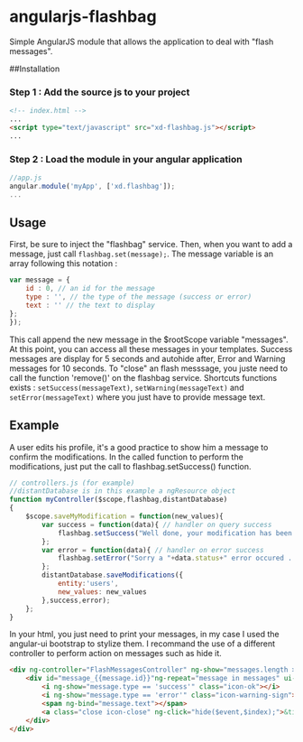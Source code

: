 angularjs-flashbag
================

Simple AngularJS module that allows the application to deal with "flash messages".

##Installation

### Step 1 : Add the source js to your project

```html
<!-- index.html -->
...
<script type="text/javascript" src="xd-flashbag.js"></script>
...
```

### Step 2 : Load the module in your angular application
```javascript
//app.js
angular.module('myApp', ['xd.flashbag']);
...
```

## Usage

First, be sure to inject the "flashbag" service.
Then, when you want to add a message, just call `flashbag.set(message);`.
The message variable is an array following this notation :
```javascript
var message = {
    id : 0, // an id for the message
    type : '', // the type of the message (success or error)
    text : '' // the text to display
};
});
```
This call append the new message in the $rootScope variable "messages".
At this point, you can access all these messages in your templates.
Success messages are display for 5 seconds and autohide after, Error and Warning messages for 10 seconds.
To "close" an flash messsage, you juste need to call the function 'remove()' on the flashbag service.
Shortcuts functions exists : `setSuccess(messageText)`, `setWarning(messageText)` and `setError(messageText)` where you just have to provide message text.

## Example

A user edits his profile, it's a good practice to show him a message to confirm the modifications.
In the called function to perform the modifications, just put the call to flashbag.setSuccess() function.

```javascript
// controllers.js (for example)
//distantDatabase is in this example a ngResource object
function myController($scope,flashbag,distantDatabase)
{
    $scope.saveMyModification = function(new_values){
        var success = function(data){ // handler on query success
            flashbag.setSuccess("Well done, your modification has been saved !");
        };
        var error = function(data){ // handler on error success
            flashbag.setError("Sorry a "+data.status+" error occured ... !");
        };
        distantDatabase.saveModifications({
            entity:'users',
            new_values: new_values
        },success,error);
    };
}

```
In your html, you just need to print your messages, in my case I used the angular-ui bootstrap to stylize them.
I recommand the use of a different controller to perform action on messages such as hide it.
```html
<div ng-controller="FlashMessagesController" ng-show="messages.length > 0" class="row alert-notification-bar">
    <div id="message_{{message.id}}"ng-repeat="message in messages" ui-animate class="clearfix ui-animate alert alert-{{message.type}} custom-alert pull-right ">
        <i ng-show="message.type == 'success'" class="icon-ok"></i>
        <i ng-show="message.type == 'error'" class="icon-warning-sign"></i>
        <span ng-bind="message.text"></span>
        <a class="close icon-close" ng-click="hide($event,$index);">&times;</a>
    </div>
</div>
```